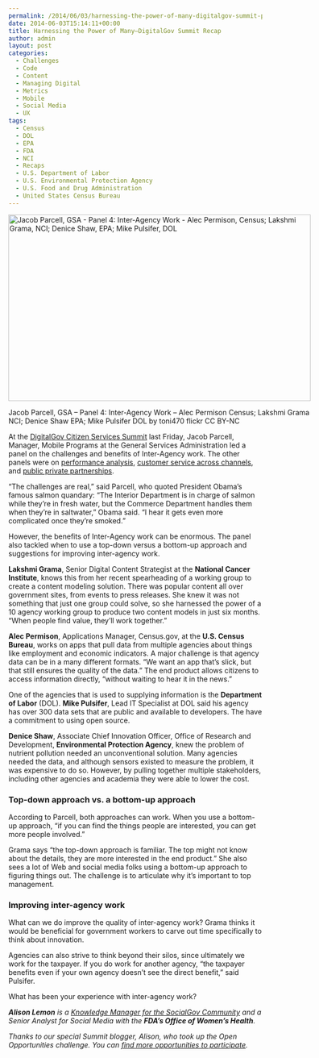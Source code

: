 ```yaml
---
permalink: /2014/06/03/harnessing-the-power-of-many-digitalgov-summit-panels-recap/
date: 2014-06-03T15:14:11+00:00
title: Harnessing the Power of Many—DigitalGov Summit Recap
author: admin
layout: post
categories:
  - Challenges
  - Code
  - Content
  - Managing Digital
  - Metrics
  - Mobile
  - Social Media
  - UX
tags:
  - Census
  - DOL
  - EPA
  - FDA
  - NCI
  - Recaps
  - U.S. Department of Labor
  - U.S. Environmental Protection Agency
  - U.S. Food and Drug Administration
  - United States Census Bureau
---
```


<div id="attachment_166861" style="width: 610px" class="wp-caption aligncenter">
  <img class="size-full wp-image-166861" src="https://s3.amazonaws.com/sitesusa/wp-content/uploads/sites/212/2014/06/600-x-370-Jacob-Parcell-Panel-4-Inter-Agency-Work-toni470-flickr-20140530_114324.jpg" alt="Jacob Parcell, GSA - Panel 4: Inter-Agency Work - Alec Permison, Census; Lakshmi Grama, NCI; Denice Shaw, EPA; Mike Pulsifer, DOL" width="600" height="370" />
  
  <p class="wp-caption-text">
    Jacob Parcell, GSA &#8211; Panel 4: Inter-Agency Work &#8211; Alec Permison Census; Lakshmi Grama NCI; Denice Shaw EPA; Mike Pulsifer DOL by toni470 flickr CC BY-NC
  </p>
</div>

At the [DigitalGov Citizen Services Summit](https://www.digitalgov.gov/2014/05/30/digitalgov-citizen-services-summit-a-success/) last Friday, Jacob Parcell, Manager, Mobile Programs at the General Services Administration led a panel on the challenges and benefits of Inter-Agency work. The other panels were on [performance analysis](https://www.digitalgov.gov/2014/06/03/digitalgov-summit-panels-recap/), [customer service across channels](https://www.digitalgov.gov/2014/06/05/the-importance-of-cross-channel-customer-service-digitalgov-summit-recap/ "The Importance of Cross-Channel Customer Service—DigitalGov Summit Recap"), and [public private partnerships](https://www.digitalgov.gov/2014/06/05/overcoming-barriers-digitalgov-summit-recap/ "Overcoming Barriers—DigitalGov Summit Recap").

“The challenges are real,” said Parcell, who quoted President Obama&#8217;s famous salmon quandary: “The Interior Department is in charge of salmon while they&#8217;re in fresh water, but the Commerce Department handles them when they&#8217;re in saltwater,” Obama said. “I hear it gets even more complicated once they&#8217;re smoked.”

However, the benefits of Inter-Agency work can be enormous. The panel also tackled when to use a top-down versus a bottom-up approach and suggestions for improving inter-agency work.

**Lakshmi Grama**, Senior Digital Content Strategist at the **National Cancer Institute**, knows this from her recent spearheading of a working group to create a content modeling solution. There was popular content all over government sites, from events to press releases. She knew it was not something that just one group could solve, so she harnessed the power of a 10 agency working group to produce two content models in just six months. “When people find value, they&#8217;ll work together.”

**Alec Permison**, Applications Manager, Census.gov, at the **U.S. Census Bureau**, works on apps that pull data from multiple agencies about things like employment and economic indicators. A major challenge is that agency data can be in a many different formats. “We want an app that&#8217;s slick, but that still ensures the quality of the data.” The end product allows citizens to access information directly, “without waiting to hear it in the news.”

One of the agencies that is used to supplying information is the **Department of Labor** (DOL). **Mike Pulsifer**, Lead IT Specialist at DOL said his agency has over 300 data sets that are public and available to developers. The have a commitment to using open source.

**Denice Shaw**, Associate Chief Innovation Officer, Office of Research and Development, **Environmental Protection Agency**, knew the problem of nutrient pollution needed an unconventional solution. Many agencies needed the data, and although sensors existed to measure the problem, it was expensive to do so. However, by pulling together multiple stakeholders, including other agencies and academia they were able to lower the cost.

### Top-down approach vs. a bottom-up approach

According to Parcell, both approaches can work. When you use a bottom-up approach, “if you can find the things people are interested, you can get more people involved.”

Grama says “the top-down approach is familiar. The top might not know about the details, they are more interested in the end product.” She also sees a lot of Web and social media folks using a bottom-up approach to figuring things out. The challenge is to articulate why it&#8217;s important to top management.

### Improving inter-agency work

What can we do improve the quality of inter-agency work? Grama thinks it would be beneficial for government workers to carve out time specifically to think about innovation.

Agencies can also strive to think beyond their silos, since ultimately we work for the taxpayer. If you do work for another agency, “the taxpayer benefits even if your own agency doesn&#8217;t see the direct benefit,” said Pulsifer.

What has been your experience with inter-agency work?

<div class="hdivider">
</div>

_**Alison Lemon** is a [Knowledge Manager for the SocialGov Community](https://www.digitalgov.gov/?s=alison+lemon) and a Senior Analyst for Social Media with the **FDA’s Office of Women’s Health**._

_Thanks to our special Summit blogger, Alison, who took up the Open Opportunities challenge. You can [find more opportunities to participate](http://gsablogs.gsa.gov/dsic/category/open-opportunities/)._